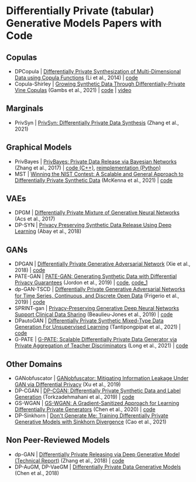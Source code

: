# Differentially Private (tabular) Generative Models Papers with Code


## Copulas
* DPCopula | [Differentially Private Synthesization of Multi-Dimensional Data using Copula Functions](http://www.openproceedings.org/EDBT/2014/paper_74.pdf) (Li et al., 2014) | [code](https://github.com/Emory-AIMS/DPCopula)
* Copula-Shirley | [Growing Synthetic Data Through Differentially-Private Vine Copulas](https://petsymposium.org/2021/files/papers/issue3/popets-2021-0040.pdf) (Gambs et al., 2021) | [code](https://github.com/alxxrg/copula-shirley) | [video](https://www.youtube.com/watch?v=pYSA0bmhloQ)

## Marginals
* PrivSyn | [PrivSyn: Differentially Private Data Synthesis](https://arxiv.org/abs/2012.15128) (Zhang et al., 2021)

## Graphical Models
* PrivBayes | [PrivBayes: Private Data Release via Bayesian Networks](https://dl.acm.org/doi/abs/10.1145/3134428) (Zhang et al., 2017) | [code (C++)](https://sourceforge.net/projects/privbayes/), [reimplementation (Python)](https://github.com/DataResponsibly/DataSynthesizer/blob/master/DataSynthesizer/lib/PrivBayes.py)
* MST | [Winning the NIST Contest: A Scalable and General Approach to Differentially Private Synthetic Data](https://arxiv.org/abs/2108.04978) (McKenna et al., 2021) | [code](https://github.com/ryan112358/private-pgm/blob/master/mechanisms/mst.py)


## VAEs
* DPGM | [Differentially Private Mixture of Generative Neural Networks](https://arxiv.org/abs/1709.04514) (Acs et al., 2017) 
* DP-SYN | [Privacy Preserving Synthetic Data Release Using Deep Learning](https://www.researchgate.net/publication/330460051_Privacy_Preserving_Synthetic_Data_Release_Using_Deep_Learning) (Abay et al., 2018)


## GANs
* DPGAN | [Differentially Private Generative Adversarial Network](https://arxiv.org/abs/1802.06739) (Xie et al., 2018) | [code](https://github.com/illidanlab/dpgan)
* PATE-GAN | [PATE-GAN: Generating Synthetic Data with Differential Privacy Guarantees](https://openreview.net/forum?id=S1zk9iRqF7) (Jordon et al., 2019) | [code](https://bitbucket.org/mvdschaar/mlforhealthlabpub/src/0b0190bcd38a76c405c805f1ca774971fcd85233/alg/pategan/), [code_1](https://github.com/vanderschaarlab/mlforhealthlabpub/tree/main/alg/pategan)
* dp-GAN-TSCD | [Diﬀerentially Private Generative Adversarial Networks for Time Series, Continuous, and Discrete Open Data](https://arxiv.org/abs/1901.02477) (Frigerio et al., 2019) | [code](https://github.com/Lory94/dp-GAN)
* SPRINT-gan | [Privacy-Preserving Generative Deep Neural Networks Support Clinical Data Sharing](https://www.biorxiv.org/content/10.1101/159756v5) (Beaulieu-Jones et al., 2019) | [code](https://github.com/greenelab/SPRINT_gan)
* DPautoGAN | [Differentially Private Synthetic Mixed-Type Data Generation For Unsupervised Learning](https://arxiv.org/abs/1912.03250) (Tantipongpipat et al., 2021) | [code](https://github.com/DPautoGAN/DPautoGAN)
* G-PATE | [G-PATE: Scalable Differentially Private Data Generator via Private Aggregation of Teacher Discriminators](https://openreview.net/forum?id=_CmrI7UrmCl) (Long et al., 2021) | [code](https://github.com/AI-secure/G-PATE)


## Other Domains
* GANobfuscator | [GANobfuscator: Mitigating Information Leakage Under GAN via Differential Privacy](https://ieeexplore.ieee.org/document/8636556) (Xu et al., 2019)
* DP-CGAN | [DP-CGAN: Differentially Private Synthetic Data and Label Generation](https://arxiv.org/abs/2001.09700) (Torkzadehmahani et al., 2019) | [code](https://github.com/reihaneh-torkzadehmahani/DP-CGAN)
* GS-WGAN | [GS-WGAN: A Gradient-Sanitized Approach for Learning Differentially Private Generators](https://arxiv.org/abs/2006.08265) (Chen et al., 2020) | [code](https://github.com/DingfanChen/GS-WGAN)
* DP-Sinkhorn | [Don't Generate Me: Training Differentially Private Generative Models with Sinkhorn Divergence](https://arxiv.org/abs/2111.01177) (Cao et al., 2021) 


## Non Peer-Reviewed Models
* dp-GAN | [Differentially Private Releasing via Deep Generative Model (Technical Report)](https://arxiv.org/abs/1801.01594) (Zhang et al., 2018) | [code](https://github.com/alps-lab/dpgan)
* DP-AuGM, DP-VaeGM | [Differentially Private Data Generative Models](https://arxiv.org/abs/1812.02274) (Chen et al., 2018) 
